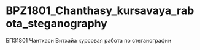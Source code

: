# BPZ1801_Chanthasy_kursavaya_rabota_steganography
БПЗ1801 Чантхаси Витхайа курсовая работа по стеганографии
